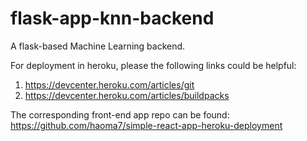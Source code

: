 # flask-app-knn-backend

A flask-based Machine Learning backend.

For deployment in heroku, please the following links could be helpful: 

1. https://devcenter.heroku.com/articles/git
2. https://devcenter.heroku.com/articles/buildpacks

The corresponding front-end app repo can be found: https://github.com/haoma7/simple-react-app-heroku-deployment
